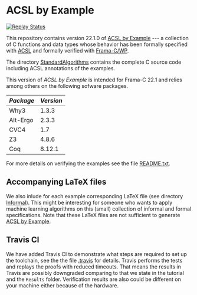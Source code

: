 

# ACSL by Example
[![Replay Status](https://travis-ci.org/fraunhoferfokus/acsl-by-example.svg?branch=master)](https://travis-ci.org/fraunhoferfokus/acsl-by-example)

This repository contains version 22.1.0 of
[ACSL by Example](https://github.com/fraunhoferfokus/acsl-by-example/blob/master/ACSL-by-Example.pdf)
--- a collection of C functions and data types whose
behavior has been formally specified
with [ACSL](https://frama-c.com/acsl.html) and formally verified with [Frama-C/WP](https://frama-c.com/wp.html).

The directory
[StandardAlgorithms](https://github.com/fraunhoferfokus/acsl-by-example/tree/master/StandardAlgorithms)
contains the complete C source code including ACSL annotations of the examples.

This version of *ACSL by Example* is intended for
Frama-C 22.1 and relies among others on the following sofware packages.

*Package* | *Version*
--------- | ---------
 Why3     | 1.3.3
 Alt-Ergo | 2.3.3
 CVC4     | 1.7
 Z3       | 4.8.6
 Coq      | 8.12.1

For more details on verifying the examples see the file [README.txt](https://github.com/fraunhoferfokus/acsl-by-example/blob/master/StandardAlgorithms/README.txt).

## Accompanying LaTeX files

We also inlude for each example corresponding LaTeX file (see directory [Informal](https://github.com/fraunhoferfokus/acsl-by-example/tree/master/Informal)).
This might be interesting for someone who wants to apply machine learning algorithms
on this (small) collection of informal and formal specifications.
Note that these LaTeX files are not sufficient to generate
[ACSL by Example](https://github.com/fraunhoferfokus/acsl-by-example/blob/master/ACSL-by-Example.pdf).

## Travis CI

We have added Travis CI to demonstrate what steps are required to set up the toolchain, 
see the the 
file [.travis](https://github.com/fraunhoferfokus/acsl-by-example/blob/master/.travis.yml)
for details.
Travis performs the tests and replays the proofs with reduced timeouts.
That means the results in Travis are possibly downgraded comparing to that we state in the tutorial and the `Results` folder.
Verification results are also could be different on your machine either because of the hardware.

